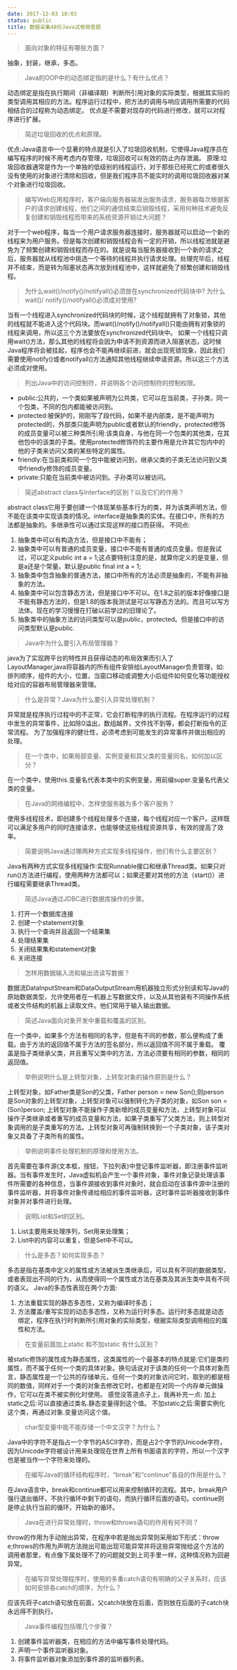 ```yaml
---
date: 2017-12-03 10:03
status: public
title: 数据采集48份Java试卷简答题
---
```


> 面向对象的特征有哪些方面？

抽象，封装，继承，多态。
> Java的OOP中的动态绑定指的是什么？有什么优点？

动态绑定是指在执行期间（非编译期）判断所引用对象的实际类型，根据其实际的类型调用其相应的方法。程序运行过程中，把方法的调用与响应调用所需要的代码相结合的过程称为动态绑定。
优点是不需要对现存的代码进行修改，就可以对程序进行扩展。

> 简述垃圾回收的优点和原理。

优点:Java语言中一个显著的特点就是引入了垃圾回收机制，它使得Java程序员在编写程序的时候不用考虑内存管理，垃圾回收可以有效的防止内存泄漏。
原理:垃圾回收器通常是作为一个单独的低级别的线程运行，对于那些已经死亡的或者很久没有使用的对象进行清除和回收，但是我们程序员不能实时的调用垃圾回收器对某个对象进行垃圾回收。

> 编写Web应用程序时，客户端向服务器端发出服务请求，服务器每次根据客户的请求创建线程，他们之间的通信结束后销毁线程，采用何种技术避免反复创建和销毁线程而带来的系统资源开销过大问题？

对于一个web程序，每当一个用户请求服务器连接时，服务器就可以启动一个新的线程来为用户服务。但是每次创建和销毁线程会有一定的开销，所以线程池就是避免为了频繁创建和销毁线程而存在的。就是说每当服务器接收到一个新的请求之后，服务器就从线程池中挑选一个等待的线程并执行请求处理。处理完毕后，线程并不结束，而是转为阻塞状态再次放到线程池中，这样就避免了频繁创建和销毁线程。
> 为什么wait()/notify()/notifyall()必须放在synchronized代码块中? 为什么 wait()/ notify()/notifyall()必须成对使用?

当有一个线程进入synchronized代码块的时候，这个线程就拥有了对象锁，其他的线程就不能进入这个代码块。而wait()/notify()/notifyall()只能由拥有对象锁的线程来调用，所以这三个方法要放在synchronized代码块中。
如果一个线程只调用wait()方法，那么其他的线程将会因为申请不到资源而进入阻塞状态，这时候Java程序将会被挂起，程序也会不能再继续前进，就会出现死锁现象，因此我们需要使用notify()或者notifyall()方法通知其他线程继续申请资源。所以这三个方法必须成对使用。
> 列出Java中的访问控制符，并说明各个访问控制符的控制权限。

* public:公共的，一个类如果被声明为公共类，它可以在当前类，子孙类，同一个包类，不同的包内都能被访问到。
* protected:被保护的，刚刚写了段代码，如果不是内部类，是不能声明为protected的，外部类只能声明为public或者默认的friendly，protected修饰的成员变量可以被三种类所引用:该类自身，与他在同一个包类的其他类，在其他包中的该类的子类。使用protected修饰符的主要作用是允许其它包内中的他的子类来访问父类的某些特定的属性。
* friendly:在当前类和同一个包中能被访问到，继承父类的子类无法访问到父类中friendly修饰的成员变量。
* private:只能在当前类中被访问到。子孙类可以被访问。

> 简述abstract class与Interface的区别？以及它们的作用？

abstract class它用于要创建一个体现某些基本行为的类，并为该类声明方法，但不能在该类中实现该类的情况。interface是抽象类的实体。在接口中，所有的方法都是抽象的。多继承性可以通过实现这样的接口而获得。
不同点:
1. 抽象类中可以有构造方法，但是接口中不能有；
2. 抽象类中可以有普通的成员变量，接口中不能有普通的成员变量。但是我试过，可以定义public int a = 1;这点要特别注意的是，就算你定义的是变量，但是a还是个常量。默认是public final int a = 1;
3. 抽象类中包含抽象的普通方法，接口中所有的方法必须是抽象的，不能有非抽象的方法。
4. 抽象类中可以包含静态方法，但是接口中不可以。在1.8之前的版本好像接口是不能有静态方法的，但是1.8的版本我测试是可以写静态方法的。而且可以写方法体。现在的学习慢慢在打破以前学过的旧理论了。
5. 抽象类中的抽象方法的访问类型可以是public，protected。但是接口中的访问类型默认是public.

> Java中为什么要引入布局管理器？

java为了实现跨平台的特性并且获得动态的布局效果而引入了LayoutManager,java将容器内的所有组件安排给LayoutManager负责管理，如:排列顺序，组件的大小，位置，当窗口移动或调整大小后组件如何变化等功能授权给对应的容器布局管理器来管理。
> 什么是异常？Java为什么要引入异常处理机制？

异常就是程序执行过程中的不正常，它会打断程序的执行流程。在程序运行的过程中发生的异常事件，比如除0溢出，数组越界，文件找不到等，都会打断指令的正常流程。
为了加强程序的健壮性，必须考虑到可能发生的异常事件并做出相应的处理。
> 在一个类中，如果局部变量、实例变量和其父类的变量同名，如何加以区分？

在一个类中，使用this.变量名代表本类中的实例变量，用前缀super.变量名代表父类的变量。
> 在Java的网络编程中，怎样使服务器为多个客户服务？

使用多线程技术，即创建多个线程处理多个连接，每个线程对应一个客户。这样既可以满足多用户的同时连接请求，也能够使这些线程资源共享，有效的提高了效率。

> 简要说明Java通过哪两种方式实现多线程操作，他们有什么主要区别？

Java有两种方式实现多线程操作:实现Runnable接口和继承Thread类。如果只对run()方法进行编程，使用两种方法都可以；如果还要对其他的方法（start()）进行编程需要继承Thread类。
> 简述Java通过JDBC进行数据库操作的步骤。

1. 打开一个数据库连接
2. 创建一个statement对象
3. 执行一个查询并且返回一个结果集
4. 处理结果集
5. 关闭结果集和statement对象
6. 关闭连接

> 怎样用数据输入流和输出流读写数据？

数据流DataInputStream和DataOutputStream用机器独立形式分别读和写Java的原始数据类型，允许使用者在一机器上写数据文件，以及从其他装有不同操作系统或者文件结构的机器上读取文件。他们常用于输入输出数据。
> 简述Java面向对象开发中重载和覆盖的区别。 

在一个类中，如果多个方法有相同的名字，但是有不同的参数，那么便构成了重载。由于方法的返回值不属于方法的签名部分，所以返回值不同不属于重载。
覆盖是指子类继承父类，并且重写父类中的方法，方法必须要有相同的参数，相同的返回值。
> 举例说明什么是上转型对象，上转型对象的操作原则是什么？

上转型对象，如Father类是Son的父类，Father person = new Son();则person是Son对象的上转型对象，上转型对象可以强制转化为子类的对象，如Son son = (Son)person; 上转型对象不能操作子类新增的成员变量和方法，上转型对象可以操作子类继承或者重写的成员变量和方法，如果子类重写了父类方法，则上转型对象调用的是子类重写的方法。上转型对象可再强制转换到一个子类对象，该子类对象又具备了子类所有的属性。

> 举例说明事件处理机制的原理和使用方法。

首先需要在事件源(文本框，按钮，下拉列表)中登记事件监听器，即注册事件监听器。当有事件发生时，Java虚拟机会产生一个事件对象，事件对象记录处理该事件所需要的各种信息，当事件源接收到事件对象时，就会启动在该事件源中注册的事件监听器，并将事件对象传递给相应的事件监听器，这时事件监听器接收到事件对象并对事件进行处理。
> 说明List和Set的区别。

1. List主要用来处理序列，Set用来处理集；
2. List中的内容可以重复，但是Set中不可以。
> 什么是多态？如何实现多态？

多态是指在基类中定义的属性或方法被派生类继承后，可以具有不同的数据类型，或者表现出不同的行为，从而使得同一个属性或方法在基类及其派生类中具有不同的语义。
Java的多态性表现在两个方面:
1. 方法重载实现的静态多态性，又称为编译时多态；
2. 方法覆盖/重写实现的动态多态性，又称为运行时多态。运行时多态就是动态绑定，程序在执行时判断所引用对象的实际类型，根据实际类型调用相应的属性和方法。

> 在变量前面加上static 和不加static 有什么区别？

被static修饰的属性成为静态属性，这类属性的一个最基本的特点就是:它们是类的属性，而不属于任何一个类的具体对象。换句话说对于该类的任何一个具体对象而言，静态属性是一个公共的存储单元，任何一个类的对象访问它时，取到的都是相同的数值，同样对于一个类的对象去修改它时，也都是在对同一个内存单元做操作，它可以在类不被实例化时使用。
感觉没答道点子上，我再补充一点:
加上static之后:可以直接通过类名.静态变量得到这个值。
不加static之后:需要实例化这个类，再通过对象.变量访问这个值。
> char型变量中能不能存储一个中文汉字？为什么？

Java中的字符不是指占一个字节的ASCII字符，而是占2个字节的Unicode字符，因为Unicode字符被设计用来处理现在世界上所有书面语言的字符，所以一个汉字也是被当作一个字符来处理的。
> 在编写Java的循环结构程序时，“break”和“continue”各自的作用是什么？

在Java语言中，break和continue都可以用来控制循环的流程。其中，break用户强行退出循环，不执行循环中剩下的语句，而执行循环后面的语句。continue则是停止执行当前的循环，开始新的循环。
> Java在进行异常处理时，throw和throws语句的作用有何不同？

throw的作用为手动抛出异常，在程序中若是抛出异常则采用如下形式：throw e;throws的作用为声明方法抛出可能出现可能异常并将这些异常抛给这个方法的调用者那里，有点像下属处理不了的问题就交到上司手里一样，这种情况称为回避异常。
> 在编写异常处理程序时，使用的多重catch语句有明确的父子关系时，应该如何安排各catch的顺序，为什么？

应该先将子catch语句放在前面，父catch块放在后面，否则放在后面的子catch块永远得不到执行。
> Java事件编程包括哪几个步骤？

1. 创建事件监听器类，在相应的方法中编写事件处理代码。
2. 声明一个事件监听器对象。
3. 将事件监听器对象添加到事件源的监听器列表。